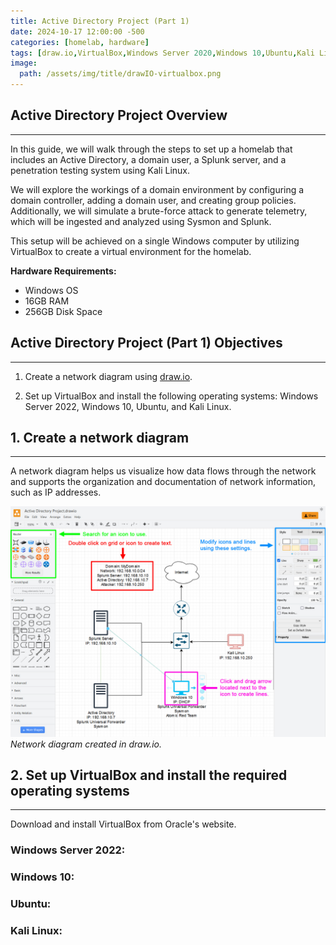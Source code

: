 ```yaml
---
title: Active Directory Project (Part 1)
date: 2024-10-17 12:00:00 -500
categories: [homelab, hardware]
tags: [draw.io,VirtualBox,Windows Server 2020,Windows 10,Ubuntu,Kali Linux]
image: 
  path: /assets/img/title/drawIO-virtualbox.png
---
```


## Active Directory Project Overview
---
In this guide, we will walk through the steps to set up a homelab that includes an Active Directory, a domain user, a Splunk server, and a penetration testing system using Kali Linux.

We will explore the workings of a domain environment by configuring a domain controller, adding a domain user, and creating group policies. Additionally, we will simulate a brute-force attack to generate telemetry, which will be ingested and analyzed using Sysmon and Splunk.

This setup will be achieved on a single Windows computer by utilizing VirtualBox to create a virtual environment for the homelab.

**Hardware Requirements:**

* Windows OS
* 16GB RAM
* 256GB Disk Space

## Active Directory Project (Part 1) Objectives
---
1. Create a network diagram using [draw.io](https://app.diagrams.net/).

2. Set up VirtualBox and install the following operating systems: Windows Server 2022, Windows 10, Ubuntu, and Kali Linux.

## 1. Create a network diagram
---
A network diagram helps us visualize how data flows through the network and supports the organization and documentation of network information, such as IP addresses.

![NetworkDiagram](/assets/img/2024-10-18-Active-Directory-Project-Part-1/NetworkDiagram.jpg)
_Network diagram created in draw.io._

## 2. Set up VirtualBox and install the required operating systems
---
Download and install VirtualBox from Oracle's website. 

### Windows Server 2022:

### Windows 10:

### Ubuntu:

### Kali Linux: